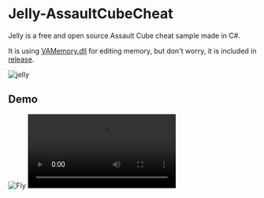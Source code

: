 # Jelly-AssaultCubeCheat
Jelly is a free and open source Assault Cube cheat sample made in C#.

It is using [VAMemory.dll](https://0xthxmxs.github.io/repo/files/VAMemory.dll) for editing memory, but don't worry, it is included in [release](https://github.com/0xThxmxs/Jelly-AssaultCubeCheat/releases).

![jelly](https://0xthxmxs.github.io/repo/img/jelly.png)


## Demo

![Fly](https://i.gyazo.com/d00da820e6e293a5ea31a42f59beb91b.gif)
![Ghost Mode](https://i.gyazo.com/79b1ea35408c76b71c1bacd17fc52c06.mp4)
